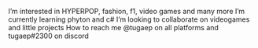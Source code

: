
 I’m interested in HYPERPOP, fashion, f1, video games and many more
 I’m currently learning phyton and c#
 I’m looking to collaborate on videogames and little projects
 How to reach me @tugaep on all platforms and tugaep#2300 on discord

<!---
tugaep/tugaep is a ✨ special ✨ repository because its `README.md` (this file) appears on your GitHub profile.
You can click the Preview link to take a look at your changes.
--->
